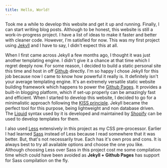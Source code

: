```yaml
---
title: Hello, World!
---
```


Took me a while to develop this website and get it up and running. Finally, I can start writing blog posts. Although to be honest, this website is still a work-in-progress project. I have a list of ideas to make it faster and better with cleaner code. However, I'm satisfied for now. This was my first project using [Jekyll] and I have to say, I didn't expect this at all. <read-more>

When I first came across Jekyll a few months ago, I thought it was just another templating engine. I didn't give it a chance at that time which I regret deeply now. For some reason, I decided to build a static personal site this time and host in off [Github] directly. I'm so happy I chose Jekyll for this job because now I came to know how powerful it really is. It definitely isn't your average templating engine. It's an extremely versatile static website building framework which happens to power the [Github Pages]. It provides a built-in blogging platform, which if set-up properly can be amazingly fast and efficient. When I started to develop this website, I decided to go for a minimalistic approach following the [KISS principle]. Jekyll became the perfect tool for this purpose, being lightweight and non database driven. The [Liquid] syntax used by it is developed and maintained by [Shopify] can be used to develop templates for them.

I also used [Less] extensively in this project as my CSS pre-processor. Earlier I had learned [Sass] instead of Less because I read somewhere that it was better. But, that's not necessarily true. Each has it's own pros and cons. It is always best to try all available options and choose the one you like. Although choosing Less over Sass in this project cost me some compilation time which could have been avoided as **Jekyll + Github Pages** has support for Sass compilation on the fly.

[Jekyll]:https://jekyllrb.com/
[Github]:https://github.com
[Github Pages]:https://pages.github.com
[KISS principle]:https://en.wikipedia.org/wiki/KISS_principle
[Liquid]:http://shopify.github.io/liquid/
[Shopify]:http://shopify.com
[Less]:http://lesscss.org/
[Sass]:http://sass-lang.com/